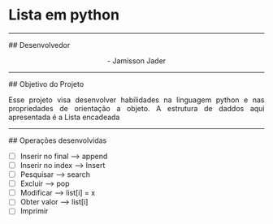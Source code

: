 # Lista em python

<hr>
## Desenvolvedor
<p align = "center">
 - Jamisson Jader
</p>

<hr>
## Objetivo do Projeto
<p align = "justify">
Esse projeto visa desenvolver habilidades na linguagem python e nas propriedades de orientação a objeto. A estrutura de daddos aqui apresentada é a Lista encadeada
</p>

<hr>
## Operações desenvolvidas

- [ ] Inserir no final --> append
- [ ] Inserir no index --> Insert
- [ ] Pesquisar --> search
- [ ] Excluir --> pop
- [ ] Modificar --> list[i] = x
- [ ] Obter valor --> list[i]
- [ ] Imprimir
